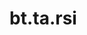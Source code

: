 <div itemscope itemtype="http://developers.google.com/ReferenceObject">
<meta itemprop="name" content="bt.ta.rsi" />
<meta itemprop="path" content="Stable" />
</div>

# bt.ta.rsi

<!-- Insert buttons and diff -->

<table class="tfo-notebook-buttons tfo-api nocontent" align="left">

</table>





<pre class="devsite-click-to-copy prettyprint lang-py tfo-signature-link">
<code>bt.ta.rsi(
    *args, **kwargs
) -> np.array
</code></pre>



<!-- Placeholder for "Used in" -->

